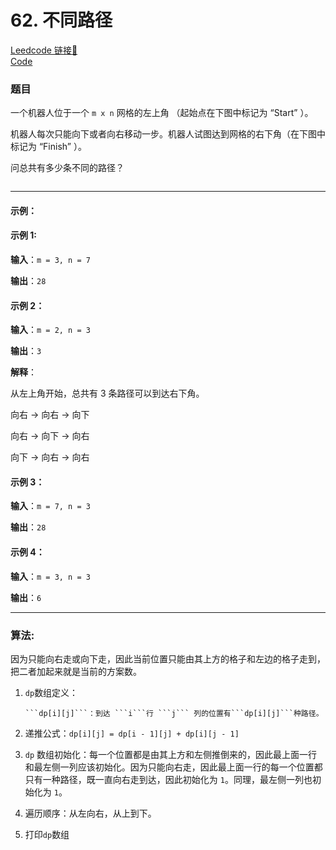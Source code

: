 # 62. 不同路径 

[Leedcode 链接🔗](https://leetcode.cn/problems/unique-paths/description/)  
[Code](https://github.com/alstondu/lc/blob/main/62/62.cpp)

### 题目

一个机器人位于一个 ```m x n``` 网格的左上角 （起始点在下图中标记为 “Start” ）。

机器人每次只能向下或者向右移动一步。机器人试图达到网格的右下角（在下图中标记为 “Finish” ）。

问总共有多少条不同的路径？

<img src="https://code-thinking-1253855093.file.myqcloud.com/pics/20210110174033215.png" alt="">


---

#### 示例：

#### 示例 1:

**输入**：```m = 3, n = 7```

**输出**：```28```

#### 示例 2：

**输入**：```m = 2, n = 3```

**输出**：```3```

**解释**： 

从左上角开始，总共有 3 条路径可以到达右下角。

向右 -> 向右 -> 向下

向右 -> 向下 -> 向右

向下 -> 向右 -> 向右

#### 示例 3：

**输入**：```m = 7, n = 3```

**输出**：```28```

#### 示例 4：

**输入**：```m = 3, n = 3```
 
**输出**：```6```

---

### 算法:

因为只能向右走或向下走，因此当前位置只能由其上方的格子和左边的格子走到，把二者加起来就是当前的方案数。

1.  ```dp```数组定义：

	  	```dp[i][j]```：到达 ```i```行 ```j``` 列的位置有```dp[i][j]```种路径。
	  	 
2. 递推公式：```dp[i][j] = dp[i - 1][j] + dp[i][j - 1]```
  
3. ```dp``` 数组初始化：每一个位置都是由其上方和左侧推倒来的，因此最上面一行和最左侧一列应该初始化。因为只能向右走，因此最上面一行的每一个位置都只有一种路径，既一直向右走到达，因此初始化为 ```1```。同理，最左侧一列也初始化为 ```1```。
  
4. 遍历顺序：从左向右，从上到下。
  
5. 打印```dp```数组
